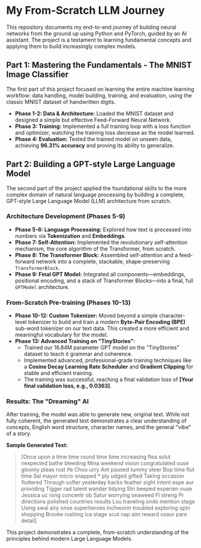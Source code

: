 # My From-Scratch LLM Journey

This repository documents my end-to-end journey of building neural networks from the ground up using Python and PyTorch, guided by an AI assistant. The project is a testament to learning fundamental concepts and applying them to build increasingly complex models.

## Part 1: Mastering the Fundamentals - The MNIST Image Classifier

The first part of this project focused on learning the entire machine learning workflow: data handling, model building, training, and evaluation, using the classic MNIST dataset of handwritten digits.

-   **Phase 1-2: Data & Architecture:** Loaded the MNIST dataset and designed a simple but effective Feed-Forward Neural Network.
-   **Phase 3: Training:** Implemented a full training loop with a loss function and optimizer, watching the training loss decrease as the model learned.
-   **Phase 4: Evaluation:** Tested the trained model on unseen data, achieving **96.31% accuracy** and proving its ability to generalize.

## Part 2: Building a GPT-style Large Language Model

The second part of the project applied the foundational skills to the more complex domain of natural language processing by building a complete, GPT-style Large Language Model (LLM) architecture from scratch.

### Architecture Development (Phases 5-9)

-   **Phase 5-6: Language Processing:** Explored how text is processed into numbers via **Tokenization** and **Embeddings**.
-   **Phase 7: Self-Attention:** Implemented the revolutionary self-attention mechanism, the core algorithm of the Transformer, from scratch.
-   **Phase 8: The Transformer Block:** Assembled self-attention and a feed-forward network into a complete, stackable, shape-preserving `TransformerBlock`.
-   **Phase 9: Final GPT Model:** Integrated all components—embeddings, positional encoding, and a stack of Transformer Blocks—into a final, full `GPTModel` architecture.

### From-Scratch Pre-training (Phases 10-13)

-   **Phase 10-12: Custom Tokenizer:** Moved beyond a simple character-level tokenizer to build and train a modern **Byte-Pair Encoding (BPE)** sub-word tokenizer on our text data. This created a more efficient and meaningful vocabulary for the model.
-   **Phase 13: Advanced Training on "TinyStories"**:
    -   Trained our 16.84M parameter GPT model on the "TinyStories" dataset to teach it grammar and coherence.
    -   Implemented advanced, professional-grade training techniques like a **Cosine Decay Learning Rate Scheduler** and **Gradient Clipping** for stable and efficient training.
    -   The training was successful, reaching a final validation loss of **[Your final validation loss, e.g., 0.0363]**.

### Results: The "Dreaming" AI

After training, the model was able to generate new, original text. While not fully coherent, the generated text demonstrates a clear understanding of concepts, English word structure, character names, and the general "vibe" of a story.

**Sample Generated Text:**

> [Once upon a time time round time time increasing flea solut nexpected bathe bleeding Mina weekend vision congratulated ouse gloomy pleas rust ife Choo urry Ant paused tummy steer Bop time flut time Sal mayor micro snapped * ply udged gifted Taking occasion fluttered Through softer yesterday backs feather sight intent espe aur providing Tigger rad talent wander tidying Stri beeped experien ouse Jessica uc rong concentr ob Satur worrying seaweed Fl streng Pr directions polished countries results Lou traveling onds mention stage Using swal airy onse superheroes inchworm troubled exploring opin shopping Brooke rushing ica stage scut nap aim reward osaur pare detail]

This project demonstrates a complete, from-scratch understanding of the principles behind modern Large Language Models.